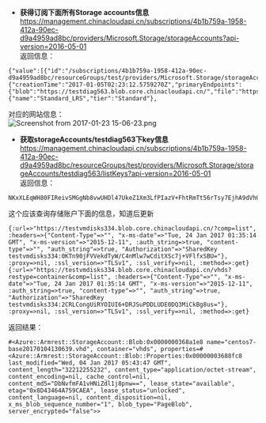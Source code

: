 * **获得订阅下面所有Storage accounts信息**          
https://management.chinacloudapi.cn/subscriptions/4b1b759a-1958-412a-90ec-d9a4959ad8bc/providers/Microsoft.Storage/storageAccounts?api-version=2016-05-01      
返回信息：    
```
{"value":[{"id":"/subscriptions/4b1b759a-1958-412a-90ec-d9a4959ad8bc/resourceGroups/test/providers/Microsoft.Storage/storageAccounts/testdiag563","kind":"Storage","location":"chinanorth","name":"testdiag563","properties":{"creationTime":"2017-01-05T02:23:12.5759270Z","primaryEndpoints":{"blob":"https://testdiag563.blob.core.chinacloudapi.cn/","file":"https://testdiag563.file.core.chinacloudapi.cn/","queue":"https://testdiag563.queue.core.chinacloudapi.cn/","table":"https://testdiag563.table.core.chinacloudapi.cn/"},"primaryLocation":"chinanorth","provisioningState":"Succeeded","statusOfPrimary":"available"},"sku":{"name":"Standard_LRS","tier":"Standard"},
```
对应的网站信息：     
![Screenshot from 2017-01-23 15-06-23.png](https://bitbucket.org/repo/oE6yEX/images/2559928105-Screenshot%20from%202017-01-23%2015-06-23.png)      

* **获取storageAccounts/testdiag563下key信息**      
https://management.chinacloudapi.cn/subscriptions/4b1b759a-1958-412a-90ec-d9a4959ad8bc/resourceGroups/test/providers/Microsoft.Storage/storageAccounts/testdiag563/listKeys?api-version=2016-05-01       
返回信息：    
```
NKxXLEqWH80FIReivSMGgNb8vwUHDl47UkeZ1Xm3LfPIazV+FhtRmTt56rTsy7EjhA9dVh0H+YrB5nZxBigMww==
```      
这个应该查询存储账户下面的信息，知道后更新
```
{:url=>"https://testvmdisks334.blob.core.chinacloudapi.cn/?comp=list", :headers=>{"Content-Type"=>"", "x-ms-date"=>"Tue, 24 Jan 2017 01:35:14 GMT", "x-ms-version"=>"2015-12-11", :auth_string=>true, "content-type"=>"", "auth_string"=>true, "Authorization"=>"SharedKey testvmdisks334:0KTn90jFVVekdTyW/C4nMlw7wCditXSc7j+VFlfxSBU="}, :proxy=>nil, :ssl_version=>"TLSv1", :ssl_verify=>nil, :method=>:get}
{:url=>"https://testvmdisks334.blob.core.chinacloudapi.cn/vhds?restype=container&comp=list", :headers=>{"Content-Type"=>"", "x-ms-date"=>"Tue, 24 Jan 2017 01:35:14 GMT", "x-ms-version"=>"2015-12-11", :auth_string=>true, "content-type"=>"", "auth_string"=>true, "Authorization"=>"SharedKey testvmdisks334:2CRLCongUiRYOIUI6+DRJSuPDDLUDE0DQ3MiCkBg8us="}, :proxy=>nil, :ssl_version=>"TLSv1", :ssl_verify=>nil, :method=>:get}
```      
返回结果：    
```
#<Azure::Armrest::StorageAccount::Blob:0x0000000368a1e8 name="centos7-base20170104130639.vhd", container="vhds", properties=#<Azure::Armrest::StorageAccount::Blob::Properties:0x00000003688fc8 last_modified="Wed, 04 Jan 2017 05:43:47 GMT", content_length="32212255232", content_type="application/octet-stream", content_encoding=nil, cache_control=nil, content_md5="DbNvfmFA1vHNiZdl1j8pnw==", lease_state="available", etag="0x8D43464A759CAEA", lease_status="unlocked", content_language=nil, content_disposition=nil, x_ms_blob_sequence_number="1", blob_type="PageBlob", server_encrypted="false">>
```
